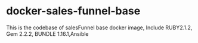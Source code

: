 # docker-sales-funnel-base
This is the codebase of salesFunnel base docker image, Include RUBY2.1.2, Gem 2.2.2, BUNDLE 1.16.1,Ansible